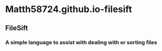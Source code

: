# Matth58724.github.io-filesift
## FileSift
### A simple language to assist with dealing with or sorting files
